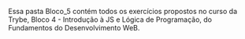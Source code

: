 Essa pasta Bloco_5 contém todos os exercícios propostos no curso da Trybe, Bloco 4 - Introdução à JS e Lógica de Programação, do Fundamentos do Desenvolvimento WeB.
